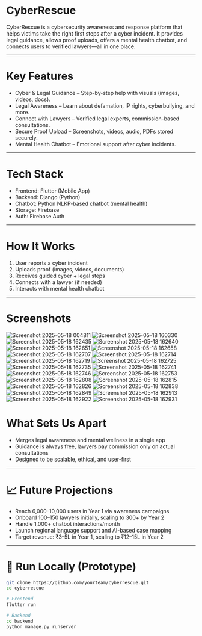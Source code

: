 #  CyberRescue

CyberRescue is a cybersecurity awareness and response platform that helps victims take the right first steps after a cyber incident. It provides legal guidance, allows proof uploads, offers a mental health chatbot, and connects users to verified lawyers—all in one place.

---

#  Key Features

-  Cyber & Legal Guidance – Step-by-step help with visuals (images, videos, docs).
-  Legal Awareness – Learn about defamation, IP rights, cyberbullying, and more.
-  Connect with Lawyers – Verified legal experts, commission-based consultations.
-  Secure Proof Upload – Screenshots, videos, audio, PDFs stored securely.
-  Mental Health Chatbot – Emotional support after cyber incidents.

---

#  Tech Stack

- Frontend: Flutter (Mobile App)
- Backend: Django (Python)
- Chatbot: Python NLKP-based chatbot (mental health)
- Storage: Firebase 
- Auth: Firebase Auth 

---
#  How It Works

1. User reports a cyber incident
2. Uploads proof (images, videos, documents)
3. Receives guided cyber + legal steps
4. Connects with a lawyer (if needed)
5. Interacts with mental health chatbot

---
#  Screenshots
![Screenshot 2025-05-18 004811](https://github.com/user-attachments/assets/2377460f-1931-49ae-bd65-ecab00b5d920)
![Screenshot 2025-05-18 160330](https://github.com/user-attachments/assets/516be73e-6c57-4707-a54a-90b540d685b2)
![Screenshot 2025-05-18 162435](https://github.com/user-attachments/assets/4013a8f9-a5cd-4c3d-bcac-b5856fec42dd)
![Screenshot 2025-05-18 162640](https://github.com/user-attachments/assets/2c16d74e-4b79-4623-adc2-fe9409df928e)
![Screenshot 2025-05-18 162651](https://github.com/user-attachments/assets/7ddec36d-2e34-4377-a582-9411bfcba0cd)
![Screenshot 2025-05-18 162658](https://github.com/user-attachments/assets/63e52e83-a76a-410b-a243-cab2744720fe)
![Screenshot 2025-05-18 162707](https://github.com/user-attachments/assets/e12cce98-78e4-44ae-b35b-d9537a8dbfa8)
![Screenshot 2025-05-18 162714](https://github.com/user-attachments/assets/d83b095e-138d-43ef-8c8a-5d4dff62ccbf)
![Screenshot 2025-05-18 162719](https://github.com/user-attachments/assets/82625d3c-1654-4da3-a481-a225fd0e5eab)
![Screenshot 2025-05-18 162725](https://github.com/user-attachments/assets/24cb110f-44df-4062-82af-5df386cbf82b)
![Screenshot 2025-05-18 162735](https://github.com/user-attachments/assets/c28833fe-2117-44c1-ae51-e894fa659a66)
![Screenshot 2025-05-18 162741](https://github.com/user-attachments/assets/d202e267-89b6-472a-b644-2215f971be71)
![Screenshot 2025-05-18 162746](https://github.com/user-attachments/assets/8e45b2aa-4bba-431e-8a16-f6e8692ceafc)
![Screenshot 2025-05-18 162753](https://github.com/user-attachments/assets/8313e5c5-52e8-49a4-8450-c6449064ed66)
![Screenshot 2025-05-18 162808](https://github.com/user-attachments/assets/86f667b7-dd10-42a0-9eb7-cc5b89c8f8cf)
![Screenshot 2025-05-18 162815](https://github.com/user-attachments/assets/420d6f5f-0ced-4b40-8a14-812d5cf392ef)
![Screenshot 2025-05-18 162826](https://github.com/user-attachments/assets/f341cef1-01d1-4099-87f6-126d6b28dc7c)
![Screenshot 2025-05-18 162838](https://github.com/user-attachments/assets/a7111a80-9301-420a-bba4-5abbd520afb3)
![Screenshot 2025-05-18 162849](https://github.com/user-attachments/assets/308900e6-b79e-410c-9254-a6bb6ea00d91)
![Screenshot 2025-05-18 162913](https://github.com/user-attachments/assets/9ff69e96-c664-49b9-8981-e68d7e786860)
![Screenshot 2025-05-18 162922](https://github.com/user-attachments/assets/3255ec2d-f33e-46c0-9b41-1ea2cd3cd1e1)
![Screenshot 2025-05-18 162931](https://github.com/user-attachments/assets/cc6353f9-ad2c-46b3-9858-aefee03a4dab)

#  What Sets Us Apart

- Merges legal awareness and mental wellness in a single app
- Guidance is always free, lawyers pay commission only on actual consultations
- Designed to be scalable, ethical, and user-first

---

# 📈 Future Projections

- Reach 6,000–10,000 users in Year 1 via awareness campaigns
- Onboard 100–150 lawyers initially, scaling to 300+ by Year 2
- Handle 1,000+ chatbot interactions/month
- Launch regional language support and AI-based case mapping
- Target revenue: ₹3–5L in Year 1, scaling to ₹12–15L in Year 2

---

# 🏁 Run Locally (Prototype)

```bash
git clone https://github.com/yourteam/cyberrescue.git
cd cyberrescue

# Frontend
flutter run

# Backend
cd backend
python manage.py runserver



